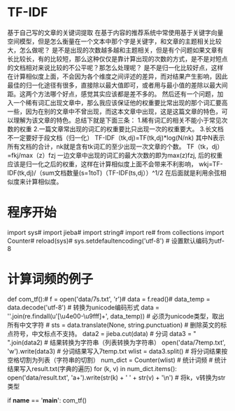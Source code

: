 # TF-IDF
基于自己写的文章的关键词提取
在基于内容的推荐系统中常使用基于关键字向量空间模型，但是怎么衡量在一个文本中那个字是关键字，和文章的主题相关比较大，怎么做呢？
是不是出现的次数越多越和主题相关，但是有个问题如果文章有长比较长，有的比较短，那么这种仅仅是靠计算出现的次数的方式，是不是对短点的文档相对来说比较的不公平呢？那怎么处理呢？
是不是归一化比较好点，这样在计算相似度上面，不会因为各个维度之间评述的差异，而对结果产生影响，因此最佳的归一化途径有很多，直接除以最大值即可，或者用与最小值的差除以最大间距。这两个方法哪个好点，感觉其实应该都是差不多的。
然后还有一个问题，加入一个稀有词汇出现文章中，那么我应该保证他的权重要比常出现的那个词汇要高一些，因为在别的文章中不曾出现，而这本文章中出现，这是这篇文章的特色，可以理解为该文章的特色。总结下就是下面三条：
1.稀有词汇的相关不能小于常见次数的权重
2.一篇文章常出现的词汇的权重要比只出现一次的权重要大。
3.长文档不一定要好于段文档（归一化）
TF-IDF（tk,dj)=TF(tk,dj)*log(N/nk)
其中N表示所有文档的合计，nk就是含有tk词汇的至少出现一次文章的个数。
TF（tk，dj）=fkj/max（z）fzj
一边文章中出现的词汇的最大次数的即为max(z)fzj,
后的权重应该是归一化之后的权重，这样在计算相似度上面不会带来不利影响，
wkj=TF-IDF(tk,dj)/（sum文档数量(s=1toT)（TF-IDF(ts,dj））^1/2
在后面就是利用余弦相似度来计算相似度。

# 程序开始

import sys#
import jieba#
import string#
import re#
from collections import Counter#
reload(sys)#
sys.setdefaultencoding('utf-8')  # 设置默认编码为utf-8
# 计算词频的例子
def com_tf():#
    f = open('data/7s.txt', 'r')#
    data = f.read()#
    data_temp = data.decode('utf-8')  # 转换为unicode编码形式
    data = ''.join(re.findall(u'[\u4e00-\u9fff]+', data_temp))  # 必须为unicode类型，取出所有中文字符
    # sts = data.translate(None, string.punctuation)            # 删除英文的标点符号，中文标点不支持。
    data2 = jieba.cut(data)  # 分词
    data3 = " ".join(data2)  # 结果转换为字符串（列表转换为字符串）
    open('data/7temp.txt', 'w').write(data3)  # 分词结果写入7temp.txt
    wlist = data3.split()      # 将分词结果按空格切割为列表（字符串的切割）
    num_dict = Counter(wlist)  # 统计词频
    # 统计结果写入result.txt(字典的遍历)
    for (k, v) in num_dict.items():
        open('data/result.txt', 'a+').write(str(k) + ' ' + str(v) + '\n')   # 将k，v转换为str类型


if __name__ == '__main__':
    com_tf()
